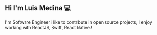 ## Hi I'm Luis Medina :computer:
I'm Software Engineer i like to contribute in open source projects, I enjoy working with ReactJS, Swift, React Native.!

